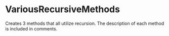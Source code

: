 # VariousRecursiveMethods
Creates 3 methods that all utilize recursion. The description of each method is included in comments.
